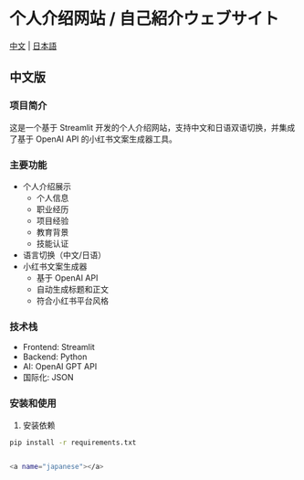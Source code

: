 # 个人介绍网站 / 自己紹介ウェブサイト

[中文](README.md) | [日本語](README_JP.md)

<a name="chinese"></a>
## 中文版

### 项目简介
这是一个基于 Streamlit 开发的个人介绍网站，支持中文和日语双语切换，并集成了基于 OpenAI API 的小红书文案生成器工具。

### 主要功能
- 个人介绍展示
  - 个人信息
  - 职业经历
  - 项目经验
  - 教育背景
  - 技能认证
- 语言切换（中文/日语）
- 小红书文案生成器
  - 基于 OpenAI API
  - 自动生成标题和正文
  - 符合小红书平台风格

### 技术栈
- Frontend: Streamlit
- Backend: Python
- AI: OpenAI GPT API
- 国际化: JSON

### 安装和使用
1. 安装依赖
```bash
pip install -r requirements.txt


<a name="japanese"></a>
